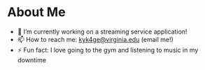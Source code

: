 # About Me


<!--**elliotSchmango/elliotSchmango** is a ✨ _special_ ✨ repository because its `README.md` (this file) appears on your GitHub profile.-->

- 🔭 I’m currently working on a streaming service application!
- 📫 How to reach me: kyk4ge@virginia.edu (email me!)
- ⚡ Fun fact: I love going to the gym and listening to music in my downtime
